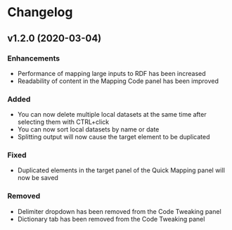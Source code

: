 # Changelog

## v1.2.0 (2020-03-04)

### Enhancements
- Performance of mapping large inputs to RDF has been increased 
- Readability of content in the Mapping Code panel has been improved

### Added
- You can now delete multiple local datasets at the same time after selecting them with CTRL+click
- You can now sort local datasets by name or date
- Splitting output will now cause the target element to be duplicated

### Fixed
- Duplicated elements in the target panel of the Quick Mapping panel will now be saved

### Removed
- Delimiter dropdown has been removed from the Code Tweaking panel
- Dictionary tab has been removed from the Code Tweaking panel
